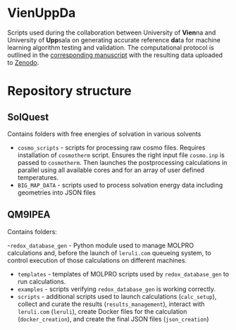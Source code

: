 # VienUppDa

Scripts used during the collaboration between University of **Vien**na and University of **Upp**sala on generating accurate reference **da**ta for machine learning algorithm testing and validation. The computational protocol is outlined in the [corresponding manuscript](https://arxiv.org/XXXXX) with the resulting data uploaded to [Zenodo](https://zenodo.org/records/13952172).

# Repository structure

## SolQuest

Contains folders with free energies of solvation in various solvents

- `cosmo_scripts` - scripts for processing raw cosmo files. Requires installation of `cosmotherm` script. Ensures the right input file `cosmo.inp` is passed to `cosmotherm`. Then launches the postprocessing calculations in parallel using all available cores and for an array of user defined temperatures.
- `BIG_MAP_DATA` - scripts used to process solvation energy data including geometries into JSON files


## QM9IPEA

Contains folders:

-`redox_database_gen` - Python module used to manage MOLPRO calculations and, before the launch of `leruli.com` queueing system, to control execution of those calculations on different machines.
- `templates` - templates of MOLPRO scripts used by `redox_database_gen` to run calculations.
- `examples` - scripts verifying `redox_database_gen` is working correctly.
- `scripts` - additional scripts used to launch calculations (`calc_setup`), collect and curate the results (`results_management`), interact with `leruli.com` (`leruli`), create Docker files for the calculation (`docker_creation`), and create the final JSON files (`json_creation`)
